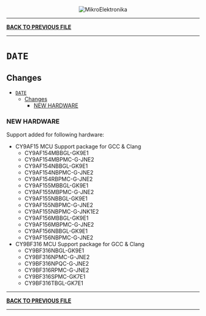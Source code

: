 <p align="center">
  <img src="http://www.mikroe.com/img/designs/beta/logo_small.png?raw=true" alt="MikroElektronika"/>
</p>

---

**[BACK TO PREVIOUS FILE](../changelog.md)**

---

# `DATE`

## Changes

- [`DATE`](#date)
  - [Changes](#changes)
    - [NEW HARDWARE](#new-hardware)

### NEW HARDWARE

Support added for following hardware:

+ CY9AF15 MCU Support package for GCC & Clang
  + CY9AF154MBBGL-GK9E1
  + CY9AF154MBPMC-G-JNE2
  + CY9AF154NBBGL-GK9E1
  + CY9AF154NBPMC-G-JNE2
  + CY9AF154RBPMC-G-JNE2
  + CY9AF155MBBGL-GK9E1
  + CY9AF155MBPMC-G-JNE2
  + CY9AF155NBBGL-GK9E1
  + CY9AF155NBPMC-G-JNE2
  + CY9AF155NBPMC-G-JNK1E2
  + CY9AF156MBBGL-GK9E1
  + CY9AF156MBPMC-G-JNE2
  + CY9AF156NBBGL-GK9E1
  + CY9AF156NBPMC-G-JNE2
+ CY9BF316 MCU Support package for GCC & Clang
  + CY9BF316NBGL-GK9E1
  + CY9BF316NPMC-G-JNE2
  + CY9BF316NPQC-G-JNE2
  + CY9BF316RPMC-G-JNE2
  + CY9BF316SPMC-GK7E1
  + CY9BF316TBGL-GK7E1

---

**[BACK TO PREVIOUS FILE](../changelog.md)**

---
